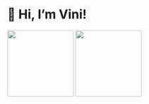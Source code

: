 # 👋 Hi, I’m Vini!

<div>
  <img height="150em" src="https://github-readme-stats.vercel.app/api?username=vini464&show_icons=true&theme=gruvbox">
  <img height="150em" src="https://github-readme-stats.vercel.app/api/top-langs/?username=vini464&layout=compact&theme=gruvbox">
</div>

